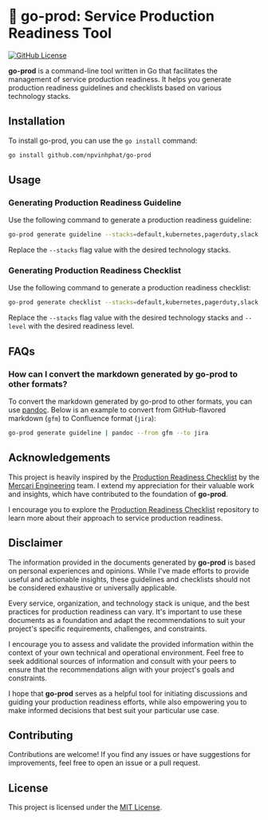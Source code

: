 # 🚀 go-prod: Service Production Readiness Tool

[![GitHub License](https://img.shields.io/github/license/npvinhphat/go-prod)](https://github.com/npvinhphat/go-prod/blob/main/LICENSE)

**go-prod** is a command-line tool written in Go that facilitates the management
of service production readiness. It helps you generate production readiness
guidelines and checklists based on various technology stacks.

## Installation

To install go-prod, you can use the `go install` command:

```sh
go install github.com/npvinhphat/go-prod
```

## Usage

### Generating Production Readiness Guideline

Use the following command to generate a production readiness guideline:

```sh
go-prod generate guideline --stacks=default,kubernetes,pagerduty,slack,wavefront > docs/examples/guideline.md
```

Replace the `--stacks` flag value with the desired technology stacks.

### Generating Production Readiness Checklist

Use the following command to generate a production readiness checklist:

```sh
go-prod generate checklist --stacks=default,kubernetes,pagerduty,slack,wavefront --level=a > docs/examples/checklist.md
```

Replace the `--stacks` flag value with the desired technology stacks and
`--level` with the desired readiness level.

## FAQs

### How can I convert the markdown generated by go-prod to other formats?

To convert the markdown generated by go-prod to other formats, you can use
[pandoc](https://pandoc.org/index.html). Below is an example to convert from
GitHub-flavored markdown (`gfm`) to Confluence format (`jira`):

```sh
go-prod generate guideline | pandoc --from gfm --to jira
```

## Acknowledgements

This project is heavily inspired by the [Production Readiness Checklist](https://github.com/mercari/production-readiness-checklist)
by the [Mercari Engineering](https://engineering.mercari.com/en/) team. I
extend my appreciation for their valuable work and insights, which have
contributed to the foundation of **go-prod**.

I encourage you to explore the [Production Readiness Checklist](https://github.com/mercari/production-readiness-checklist)
repository to learn more about their approach to service production readiness.

## Disclaimer

The information provided in the documents generated by **go-prod** is based on
personal experiences and opinions. While I've made efforts to provide useful and
actionable insights, these guidelines and checklists should not be considered
exhaustive or universally applicable.

Every service, organization, and technology stack is unique, and the best
practices for production readiness can vary. It's important to use these
documents as a foundation and adapt the recommendations to suit your project's
specific requirements, challenges, and constraints.

I encourage you to assess and validate the provided information within the
context of your own technical and operational environment. Feel free to seek
additional sources of information and consult with your peers to ensure that the
recommendations align with your project's goals and constraints.

I hope that **go-prod** serves as a helpful tool for initiating discussions and
guiding your production readiness efforts, while also empowering you to make
informed decisions that best suit your particular use case.

## Contributing

Contributions are welcome! If you find any issues or have suggestions for
improvements, feel free to open an issue or a pull request.

## License

This project is licensed under the [MIT License](LICENSE).
